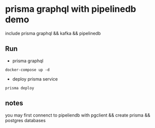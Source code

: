 # prisma graphql with pipelinedb demo

include prisma graphql && kafka && pipelinedb

## Run

* prisma graphql

```code
docker-compose up -d
```

* deploy prisma service

```code
prisma deploy
```

## notes

you may first connenct to pipeliendb with pgclient && create prisma && postgres databases
